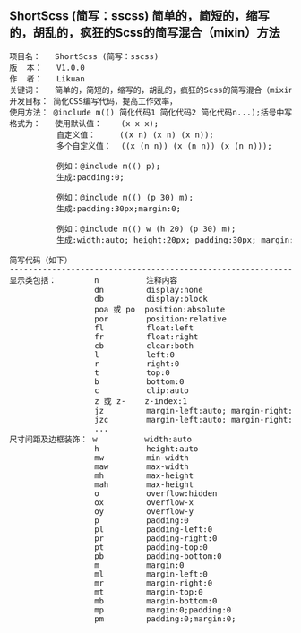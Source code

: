 
ShortScss (简写：sscss)
简单的，简短的，缩写的，胡乱的，疯狂的Scss的简写混合（mixin）方法
----------------------------------------------------------------------------
<pre>
项目名：   ShortScss (简写：sscss)
版  本：   V1.0.0
作  者：   Likuan
关键词：   简单的，简短的，缩写的，胡乱的，疯狂的Scss的简写混合（mixin）方法。
开发目标： 简化CSS编写代码，提高工作效率，
使用方法： @include m(() 简化代码1 简化代码2 简化代码n...);括号中写入简化代码，
格式为：   使用默认值：    (x x x);
          自定义值：     ((x n) (x n) (x n));
          多个自定义值：  ((x (n n)) (x (n n)) (x (n n)));

          例如：@include m(() p);
          生成:padding:0;

          例如：@include m(() (p 30) m);
          生成:padding:30px;margin:0;

          例如：@include m(() w (h 20) (p 30) m);
          生成:width:auto; height:20px; padding:30px; margin:0;

简写代码（如下）
----------------------------------------------------------------------------
显示类包括：        n          注释内容
                  dn         display:none
                  db         display:block
                  poa 或 po  position:absolute
                  por        position:relative
                  fl         float:left
                  fr         float:right
                  cb         clear:both
                  l          left:0
                  r          right:0
                  t          top:0
                  b          bottom:0
                  c          clip:auto
                  z 或 z-    z-index:1
                  jz         margin-left:auto; margin-right:auto
                  jzc        margin-left:auto; margin-right:auto; text-align:center
                  ...
尺寸间距及边框装饰： w          width:auto
                  h          height:auto
                  mw         min-width
                  maw        max-width
                  mh         max-height
                  mah        max-height
                  o          overflow:hidden
                  ox         overflow-x
                  oy         overflow-y
                  p          padding:0
                  pl         padding-left:0
                  pr         padding-right:0
                  pt         padding-top:0
                  pb         padding-bottom:0
                  m          margin:0
                  ml         margin-left:0
                  mr         margin-right:0
                  mt         margin-top:0
                  mb         margin-bottom:0
                  mp         margin:0;padding:0
                  pm         padding:0;margin:0;
</pre>